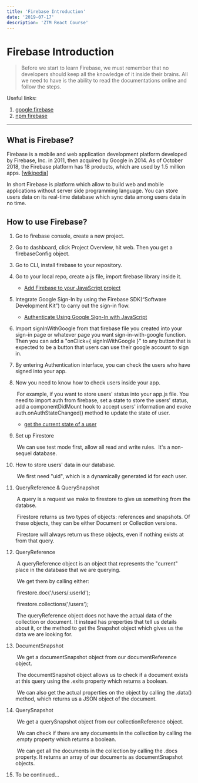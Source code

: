```yaml
---
title: 'Firebase Introduction'
date: '2019-07-17'
description: 'ZTM React Course'
---
```


# Firebase Introduction

> Before we start to learn Firebase, we must remember that no developers should keep all the knowledge of it inside their brains. All we need to have is the ability to read the documentations online and follow the steps. 

Useful links:

1. [google firebase](https://firebase.google.com/)
2. [npm firebase](https://www.npmjs.com/package/firebase) 

------

## What is Firebase?

Firebase is a mobile and web application development platform developed by Firebase, Inc. in 2011, then acquired by Google in 2014. As of October 2018, the Firebase platform has 18 products, which are used by 1.5 million apps. [[wikipedia](https://en.wikipedia.org/wiki/Firebase)]

In short Firebase is platform which allow to build web and mobile applications without server side programming language. You can store users data on its real-time database which sync data among users data in no time.

## How to use Firebase?

1. Go to firebase console, create a new project.

2. Go to dashboard, click Project Overview, hit web. Then you get a firebaseConfig object.

3. Go to CLI, install firebase to your repository.

4. Go to your local repo, create a js file, import firebase library inside it.

   * [Add Firebase to your JavaScript project](https://firebase.google.com/docs/web/setup)

5. Integrate Google Sign-In by using the Firebase SDK(“Software Development Kit”) to carry out the sign-in flow.

   * [Authenticate Using Google Sign-In with JavaScript](https://firebase.google.com/docs/auth/web/google-signin)

6. Import signInWithGoogle from that firebase file you created into your sign-in page or whatever page you want sign-in-with-google function. Then you can add a "onClick={ signInWithGoogle }" to any button that is expected to be a button that users can use their google account to sign in.

7. By entering Authentication interface, you can check the users who have signed into your app.

8. Now you need to know how to check users inside your app.

   ​	For example, if you want to store users' status into your app.js file. You need to import auth from firebase, set a state to store the users' status, add a componentDidMount hook to accept users' information and evoke auth.onAuthStateChanged() method to update the state of user.

   * [get the current state of a user](https://firebase.google.com/docs/auth/web/manage-users)

9. Set up Firestore

   ​	We can use test mode first, allow all read and write rules. 
   ​	It's a non-sequel database.

10. How to store users' data in our database.

    ​	We first need "uid", which is a dynamically generated id for each user.

11. QueryReference & QuerySnapshot

    ​	A query is a request we make to firestore to give us something from the databse.

    ​	Firestore returns us two types of objects: references and snapshots. Of these objects, they can be either Document or Collection versions.

    ​	Firestore will always return us these objects, even if nothing exists at from that query.

12. QueryReference

    ​	A queryReference object is an object that represents the "current" place in the database that we are querying.

    ​	We get them by calling either:

    ​		firestore.doc('/users/:userId');

    ​		firestore.collections('/users');

    ​	The queryReference object does not have the actual data of the collection or document. It instead has preperties that tell us details about it, or the method to get the Snapshot object which gives us the data we are looking for.

13. DocumentSnapshot

    ​	We get a documentSnapshot object from our documentReference object.
    
    ​	The documentSnapshot object allows us to check if a document exists at this query using the .exits property which returns a boolean.
    
    ​	We can also get the actual properties on the object by calling the .data() method, which returns us a JSON object of the document.
    
14. QuerySnapshot

    ​	We get a querySnapshot object from our collectionReference object.
    
    ​	We can check if there are any documents in the collection by calling the .empty property which returns a boolean.
    
    ​	We can get all the documents in the collection by calling the .docs property. It returns an array of our documents as documentSnapshot objects.
    
15. To be continued...

    ​	



